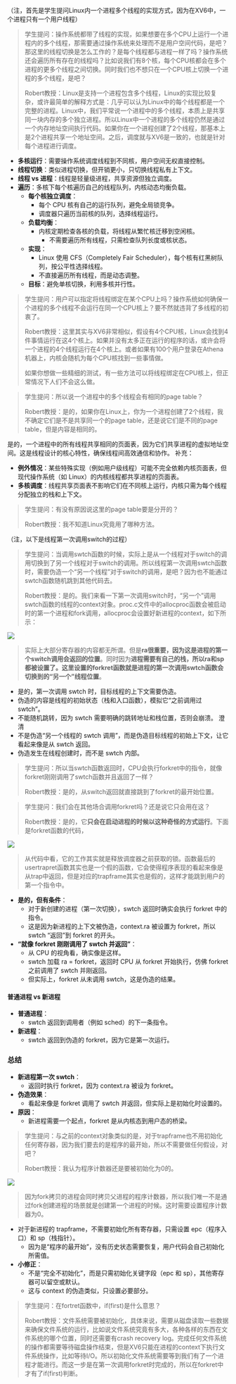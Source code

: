 （注，首先是学生提问Linux内一个进程多个线程的实现方式，因为在XV6中，一个进程只有一个用户线程）

> 学生提问：操作系统都带了线程的实现，如果想要在多个CPU上运行一个进程内的多个线程，那需要通过操作系统来处理而不是用户空间代码，是吧？那这里的线程切换是怎么工作的？是每个线程都与进程一样了吗？操作系统还会遍历所有存在的线程吗？比如说我们有8个核，每个CPU核都会在多个进程的更多个线程之间切换。同时我们也不想只在一个CPU核上切换一个进程的多个线程，是吧？
> 
> Robert教授：Linux是支持一个进程包含多个线程，Linux的实现比较复杂，或许最简单的解释方式是：几乎可以认为Linux中的每个线程都是一个完整的进程。Linux中，我们平常说一个进程中的多个线程，本质上是共享同一块内存的多个独立进程。所以Linux中一个进程的多个线程仍然是通过一个内存地址空间执行代码。如果你在一个进程创建了2个线程，那基本上是2个进程共享一个地址空间。之后，调度就与XV6是一致的，也就是针对每个进程进行调度。
- **多核运行**：需要操作系统调度线程到不同核，用户空间无权直接控制。
- **线程切换**：类似进程切换，但开销更小，只切换线程私有上下文。
- **线程 vs 进程**：线程是轻量级进程，共享资源但独立调度。
- **遍历**：多核下每个核遍历自己的线程队列，内核动态均衡负载。
	- **每个核独立调度**：
	    - 每个 CPU 核有自己的运行队列，避免全局锁竞争。
	    - 调度器只遍历当前核的队列，选择线程运行。
	- **负载均衡**：
	    - 内核定期检查各核的负载，将线程从繁忙核迁移到空闲核。
		    - 不需要遍历所有线程，只需检查队列长度或核状态。
	- **实现**：
	    - Linux 使用 CFS（Completely Fair Scheduler），每个核有红黑树队列，按公平性选择线程。
	    - 不直接遍历所有线程，而是动态调整。
	- **目标**：避免单核切换，利用多核并行性。

> 学生提问：用户可以指定将线程绑定在某个CPU上吗？操作系统如何确保一个进程的多个线程不会运行在同一个CPU核上？要不然就违背了多线程的初衷了。
> 
> Robert教授：这里其实与XV6非常相似，假设有4个CPU核，Linux会找到4件事情运行在这4个核上。如果并没有太多正在运行的程序的话，或许会将一个进程的4个线程运行在4个核上。或者如果有100个用户登录在Athena机器上，内核会随机为每个CPU核找到一些事情做。
> 
> 如果你想做一些精细的测试，有一些方法可以将线程绑定在CPU核上，但正常情况下人们不会这么做。


> 学生提问：所以说一个进程中的多个线程会有相同的page table？
> 
> Robert教授：是的，如果你在Linux上，你为一个进程创建了2个线程，我不确定它们是不是共享同一个的page table，还是说它们是不同的page table，但是内容是相同的。
> 
是的，一个进程中的所有线程共享相同的页面表，因为它们共享进程的虚拟地址空间。这是线程设计的核心特性，确保线程间高效通信和协作。
 补充：
- **例外情况**：某些特殊实现（例如用户级线程）可能不完全依赖内核页面表，但现代操作系统（如 Linux）的内核线程都共享进程的页面表。
- **多核调度**：线程共享页面表不影响它们在不同核上运行，内核只需为每个线程分配独立的栈和上下文。

> 学生提问：有没有原因说这里的page table要是分开的？
> 
> Robert教授：我不知道Linux究竟用了哪种方法。

（注，以下是线程第一次调用switch的过程）

> 学生提问：当调用swtch函数的时候，实际上是从一个线程对于switch的调用切换到了另一个线程对于switch的调用。所以线程第一次调用swtch函数时，需要伪造一个“另一个线程”对于switch的调用，是吧？因为也不能通过swtch函数随机跳到其他代码去。
> 
> Robert教授：是的。我们来看一下第一次调用switch时，“另一个”调用swtch函数的线程的context对象。proc.c文件中的allocproc函数会被启动时的第一个进程和fork调用，allocproc会设置好新进程的context，如下所示：

[![](https://github.com/huihongxiao/MIT6.S081/raw/master/.gitbook/assets/image%20(442).png)](https://github.com/huihongxiao/MIT6.S081/blob/master/.gitbook/assets/image%20\(442\).png)

> 实际上大部分寄存器的内容都无所谓。但是**ra很重要，因为这是进程的第一个switch调用会返回的位置**。同时因为**进程需要有自己的栈，所以ra和sp都被设置了。这里设置的forkret函数就是进程的第一次调用swtch函数会切换到的“另一个”线程位置**。
- 是的，第一次调用 swtch 时，目标线程的上下文需要伪造。
- 伪造的内容是线程的初始状态（栈和入口函数），模拟它“之前调用过 swtch”。
- 不能随机跳转，因为 swtch 需要明确的跳转地址和栈位置，否则会崩溃。
澄清
- 不是伪造“另一个线程的 swtch 调用”，而是伪造目标线程的初始上下文，让它看起来像是从 swtch 返回。
- 伪造发生在线程创建时，而不是 swtch 内部。

> 学生提问：所以当swtch函数返回时，CPU会执行forkret中的指令，就像forkret刚刚调用了swtch函数并且返回了一样？
> 
> Robert教授：是的，从switch返回就直接跳到了forkret的最开始位置。


> 学生提问：我们会在其他场合调用forkret吗？还是说它只会用在这？
> 
> Robert教授：是的，它**只会在启动进程的时候以这种奇怪的方式运行**。下面是forkret函数的代码，

[![](https://github.com/huihongxiao/MIT6.S081/raw/master/.gitbook/assets/image%20(422).png)](https://github.com/huihongxiao/MIT6.S081/blob/master/.gitbook/assets/image%20\(422\).png)

> 从代码中看，它的工作其实就是释放调度器之前获取的锁。函数最后的usertrapret函数其实也是一个假的函数，它会使得程序表现的看起来像是从trap中返回，但是对应的trapframe其实也是假的，这样才能跳到用户的第一个指令中。
- **是的，但有条件**：
    - 对于新创建的进程（第一次切换），swtch 返回时确实会执行 forkret 中的指令。
    - 这是因为新进程的上下文被伪造，context.ra 被设置为 forkret，所以 swtch “返回”到 forkret 的开头。
- **“就像 forkret 刚刚调用了 swtch 并返回”**：
    - 从 CPU 的视角看，确实像是这样。
    - swtch 加载 ra = forkret，返回时 CPU 从 forkret 开始执行，仿佛 forkret 之前调用了 swtch 并刚返回。
    - 但实际上，forkret 从未调用 swtch，这是伪造的结果。

#### 普通进程 vs 新进程

- **普通进程**：
    - swtch 返回到调用者（例如 sched）的下一条指令。
- **新进程**：
    - swtch 返回到伪造的 forkret，因为它是第一次运行。
### 总结

- **新进程第一次 swtch**：
    - 返回时执行 forkret，因为 context.ra 被设为 forkret。
- **伪造效果**：
    - 看起来像是 forkret 调用了 swtch 并返回，但实际上是初始化时设置的。
- **原因**：
    - 新进程需要一个起点，forkret 是从内核态到用户态的桥梁。

> 学生提问：与之前的context对象类似的是，对于trapframe也不用初始化任何寄存器，因为我们要去的是程序的最开始，所以不需要做任何假设，对吧？
> 
> Robert教授：我认为程序计数器还是要被初始化为0的。

[![](https://github.com/huihongxiao/MIT6.S081/raw/master/.gitbook/assets/image%20(512).png)](https://github.com/huihongxiao/MIT6.S081/blob/master/.gitbook/assets/image%20\(512\).png)

> 因为fork拷贝的进程会同时拷贝父进程的程序计数器，所以我们唯一不是通过fork创建进程的场景就是创建第一个进程的时候。这时需要设置程序计数器为0。
-  对于新进程的 trapframe，不需要初始化所有寄存器，只需设置 epc（程序入口）和 sp（栈指针）。
    - 因为是“程序的最开始”，没有历史状态需要恢复，用户代码会自己初始化所需值。
- **小修正**：
    - 不是“完全不初始化”，而是只需初始化关键字段（epc 和 sp），其他寄存器可以留空或默认。
    - 这与 context 的伪造类似，只设置必要部分。

> 学生提问：在fortret函数中，if(first)是什么意思？
> 
> Robert教授：文件系统需要被初始化，具体来说，需要从磁盘读取一些数据来确保文件系统的运行，比如说文件系统究竟有多大，各种各样的东西在文件系统的哪个位置，同时还需要有crash recovery log。完成任何文件系统的操作都需要等待磁盘操作结束，但是XV6只能在进程的context下执行文件系统操作，比如等待I/O。所以初始化文件系统需要等到我们有了一个进程才能进行。而这一步是在第一次调用forkret时完成的，所以在forkret中才有了if(first)判断。